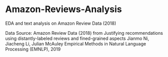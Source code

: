# Amazon-Reviews-Analysis
EDA and text analysis on Amazon Review Data (2018)

Data Source:
Amazon Review Data (2018) from
Justifying recommendations using distantly-labeled reviews and fined-grained aspects
Jianmo Ni, Jiacheng Li, Julian McAuley
Empirical Methods in Natural Language Processing (EMNLP), 2019
